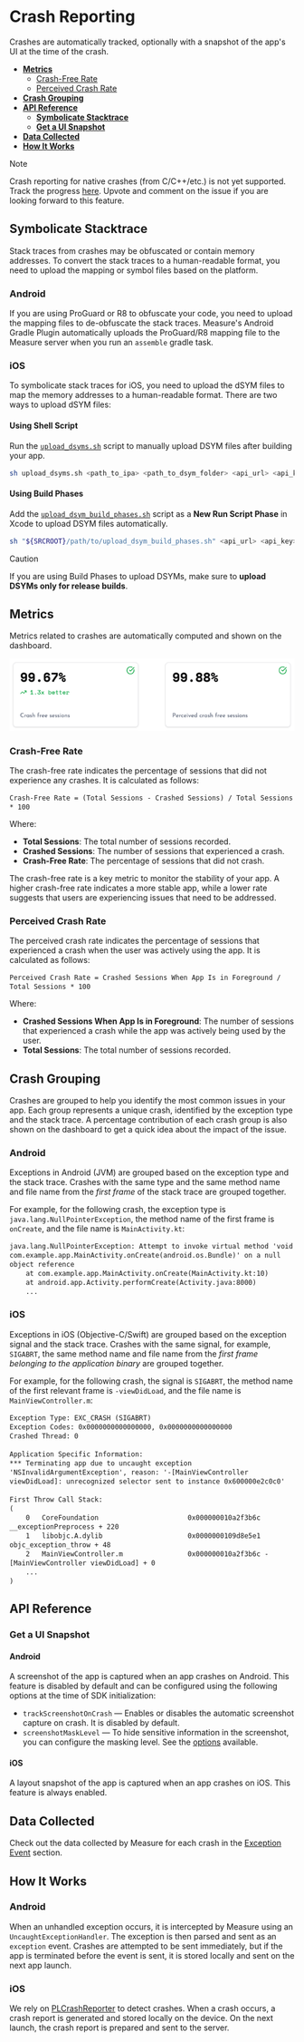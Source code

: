 # Crash Reporting

Crashes are automatically tracked, optionally with a snapshot of the app's UI at the time of the crash.

* [**Metrics**](#metrics)
    * [Crash-Free Rate](#crash-free-rate)
    * [Perceived Crash Rate](#perceived-crash-rate)
* [**Crash Grouping**](#crash-grouping)
* [**API Reference**](#api-reference)
  * [**Symbolicate Stacktrace**](#symbolicate-stacktrace)
  * [**Get a UI Snapshot**](#get-a-ui-snapshot)
* [**Data Collected**](#data-collected)
* [**How It Works**](#how-it-works)

> [!NOTE]  
> Crash reporting for native crashes (from C/C++/etc.) is not yet supported. Track the progress [here](https://github.com/measure-sh/measure/issues/103). Upvote and comment on the issue if you are looking forward to this feature.

## Symbolicate Stacktrace

Stack traces from crashes may be obfuscated or contain memory addresses. To convert the stack traces to a human-readable format, you need to upload the mapping or symbol files based on the platform.

### Android

If you are using ProGuard or R8 to obfuscate your code, you need to upload the mapping files to de-obfuscate the stack traces. Measure's Android Gradle Plugin automatically uploads the ProGuard/R8 mapping file to the Measure server when you run an `assemble` gradle task.

### iOS

To symbolicate stack traces for iOS, you need to upload the dSYM files to map the memory addresses to a human-readable format. There are two ways to upload dSYM files:

#### Using Shell Script

Run the [`upload_dsyms.sh`](../../ios/Scripts/upload_dsyms.sh) script to manually upload DSYM files after building your app.

```sh
sh upload_dsyms.sh <path_to_ipa> <path_to_dsym_folder> <api_url> <api_key>
```

#### Using Build Phases

Add the [`upload_dsym_build_phases.sh`](../../ios/Scripts/upload_dsym_build_phases.sh) script as a **New Run Script Phase** in Xcode to upload DSYM files automatically.

```sh
sh "${SRCROOT}/path/to/upload_dsym_build_phases.sh" <api_url> <api_key>
```

> [!CAUTION]  
> If you are using Build Phases to upload DSYMs, make sure to **upload DSYMs only for release builds**.

## Metrics

Metrics related to crashes are automatically computed and shown on the dashboard.

![Crash metrics](assets/crash-metrics.png)

### Crash-Free Rate

The crash-free rate indicates the percentage of sessions that did not experience any crashes. It is calculated as follows:

```
Crash-Free Rate = (Total Sessions - Crashed Sessions) / Total Sessions * 100
```

Where:

- **Total Sessions**: The total number of sessions recorded.
- **Crashed Sessions**: The number of sessions that experienced a crash.
- **Crash-Free Rate**: The percentage of sessions that did not crash.

The crash-free rate is a key metric to monitor the stability of your app. A higher crash-free rate indicates a more stable app, while a lower rate suggests that users are experiencing issues that need to be addressed.

### Perceived Crash Rate

The perceived crash rate indicates the percentage of sessions that experienced a crash when the user was actively using the app. It is calculated as follows:

```
Perceived Crash Rate = Crashed Sessions When App Is in Foreground / Total Sessions * 100
```

Where:

- **Crashed Sessions When App Is in Foreground**: The number of sessions that experienced a crash while the app was actively being used by the user.
- **Total Sessions**: The total number of sessions recorded.

## Crash Grouping

Crashes are grouped to help you identify the most common issues in your app. Each group represents a unique crash, identified by the exception type and the stack trace. A percentage contribution of each crash group is also shown on the dashboard to get a quick idea about the impact of the issue.

### Android

Exceptions in Android (JVM) are grouped based on the exception type and the stack trace. Crashes with the same type and the same method name and file name from the _first frame_ of the stack trace are grouped together.

For example, for the following crash, the exception type is `java.lang.NullPointerException`, the method name of the first frame is `onCreate`, and the file name is `MainActivity.kt`:

```
java.lang.NullPointerException: Attempt to invoke virtual method 'void com.example.app.MainActivity.onCreate(android.os.Bundle)' on a null object reference
    at com.example.app.MainActivity.onCreate(MainActivity.kt:10)
    at android.app.Activity.performCreate(Activity.java:8000)
    ...
```

### iOS

Exceptions in iOS (Objective-C/Swift) are grouped based on the exception signal and the stack trace. Crashes with the same signal, for example, `SIGABRT`, the same method name and file name from the _first frame belonging to the application binary_ are grouped together.

For example, for the following crash, the signal is `SIGABRT`, the method name of the first relevant frame is `-viewDidLoad`, and the file name is `MainViewController.m`:

```
Exception Type: EXC_CRASH (SIGABRT)
Exception Codes: 0x0000000000000000, 0x0000000000000000
Crashed Thread: 0

Application Specific Information:
*** Terminating app due to uncaught exception 'NSInvalidArgumentException', reason: '-[MainViewController viewDidLoad]: unrecognized selector sent to instance 0x600000e2c0c0'

First Throw Call Stack:
(
    0   CoreFoundation                      0x000000010a2f3b6c __exceptionPreprocess + 220
    1   libobjc.A.dylib                     0x0000000109d8e5e1 objc_exception_throw + 48
    2   MainViewController.m                0x000000010a2f3b6c -[MainViewController viewDidLoad] + 0
    ...
)
```

## API Reference

### Get a UI Snapshot

#### Android

A screenshot of the app is captured when an app crashes on Android. This feature is disabled by default and can be configured using the following options at the time of SDK initialization:

- `trackScreenshotOnCrash` — Enables or disables the automatic screenshot capture on crash. It is disabled by default.
- `screenshotMaskLevel` — To hide sensitive information in the screenshot, you can configure the masking level. See the [options](configuration-options.md#screenshotmasklevel) available.

#### iOS

A layout snapshot of the app is captured when an app crashes on iOS. This feature is always enabled.

## Data Collected

Check out the data collected by Measure for each crash in the [Exception Event](../api/sdk/README.md#exception) section.

## How It Works

### Android

When an unhandled exception occurs, it is intercepted by Measure using an `UncaughtExceptionHandler`. The exception is then parsed and sent as an `exception` event. Crashes are attempted to be sent immediately, but if the app is terminated before the event is sent, it is stored locally and sent on the next app launch.

### iOS

We rely on [PLCrashReporter](https://github.com/microsoft/plcrashreporter) to detect crashes. When a crash occurs, a crash report is generated and stored locally on the device. On the next launch, the crash report is prepared and sent to the server.
